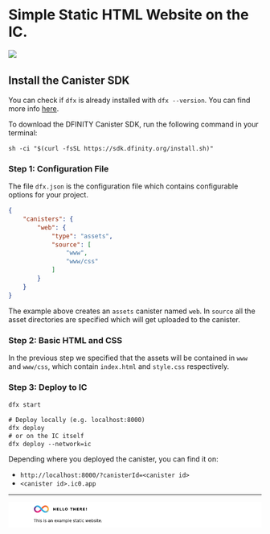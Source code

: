 # Simple Static HTML Website on the IC.
<a href="https://sdk.dfinity.org/docs/"><img src="https://img.shields.io/badge/dfx-0.7.0-yellow"/></a>


## Install the Canister SDK
You can check if `dfx` is already installed with `dfx --version`.
You can find more info [here](https://sdk.dfinity.org/docs/).

To download the DFINITY Canister SDK, run the following command in your terminal:
```
sh -ci "$(curl -fsSL https://sdk.dfinity.org/install.sh)"
```

### Step 1: Configuration File
The file `dfx.json` is the configuration file which contains configurable options for your project.
```json
{
    "canisters": {
        "web": {
            "type": "assets",
            "source": [
                "www",
                "www/css"
            ]
        }
    }
}
```
The example above creates an `assets` canister named `web`.
In `source` all the asset directories are specified which will get uploaded to the canister.

### Step 2: Basic HTML and CSS
In the previous step we specified that the assets will be contained in `www` and `www/css`, which contain `index.html` and `style.css` respectively.

### Step 3: Deploy to IC

```shell
dfx start
```

```shell
# Deploy locally (e.g. localhost:8000)
dfx deploy
# or on the IC itself
dfx deploy --network=ic
```

Depending where you deployed the canister, you can find it on:
- `http://localhost:8000/?canisterId=<canister id>`
- `<canister id>.ic0.app`

---

<img src="index.png">
